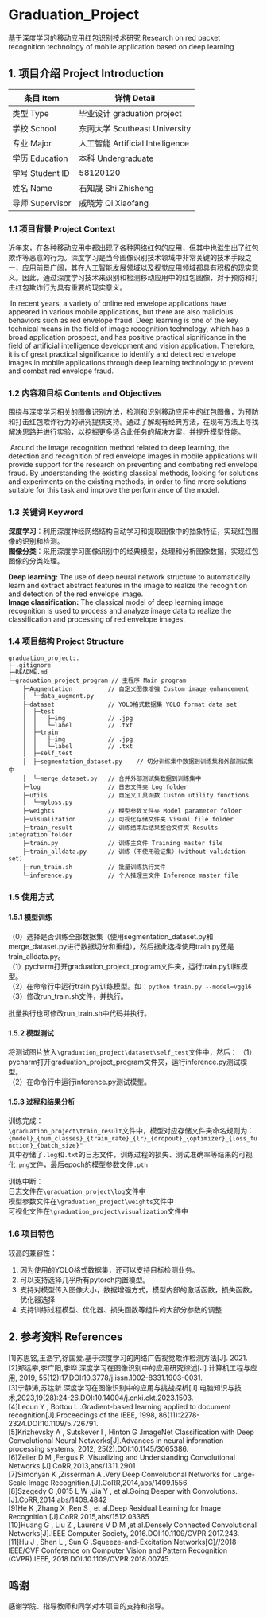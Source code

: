 # Graduation_Project
基于深度学习的移动应用红包识别技术研究
Research on red packet recognition technology of mobile application based on deep learning

## 1. 项目介绍 Project Introduction

| 条目 Item       | 详情 Detail                      |
| --------------- | -------------------------------- |
| 类型 Type       | 毕业设计 graduation project      |
| 学校 School     | 东南大学 Southeast University    |
| 专业 Major      | 人工智能 Artificial Intelligence |
| 学历 Education  | 本科 Undergraduate               |
| 学号 Student ID | 58120120                         |
| 姓名 Name       | 石知晟 Shi Zhisheng              |
| 导师 Supervisor | 戚晓芳 Qi Xiaofang               |

### 1.1 项目背景 Project Context

​		近年来，在各种移动应用中都出现了各种网络红包的应用，但其中也滋生出了红包欺诈等恶意的行为。深度学习是当今图像识别技术领域中非常关键的技术手段之一，应用前景广阔，其在人工智能发展领域以及视觉应用领域都具有积极的现实意义。因此，通过深度学习技术来识别和检测移动应用中的红包图像，对于预防和打击红包欺诈行为具有重要的现实意义。

​		In recent years, a variety of online red envelope applications have appeared in various mobile applications, but there are also malicious behaviors such as red envelope fraud. Deep learning is one of the key technical means in the field of image recognition technology, which has a broad application prospect, and has positive practical significance in the field of artificial intelligence development and vision application. Therefore, it is of great practical significance to identify and detect red envelope images in mobile applications through deep learning technology to prevent and combat red envelope fraud.

### 1.2 内容和目标 Contents and Objectives

​		围绕与深度学习相关的图像识别方法，检测和识别移动应用中的红包图像，为预防和打击红包欺诈行为的研究提供支持。通过了解现有经典方法，在现有方法上寻找解决思路并进行实验，以挖掘更多适合此任务的解决方案，并提升模型性能。

​		Around the image recognition method related to deep learning, the detection and recognition of red envelope images in mobile applications will provide support for the research on preventing and combating red envelope fraud. By understanding the existing classical methods, looking for solutions and experiments on the existing methods, in order to find more solutions suitable for this task and improve the performance of the model.

### 1.3 关键词 Keyword

**深度学习**：利用深度神经网络结构自动学习和提取图像中的抽象特征，实现红包图像的识别和检测。  
**图像分类**：采用深度学习图像识别中的经典模型，处理和分析图像数据，实现红包图像的分类处理。

**Deep learning:** The use of deep neural network structure to automatically learn and extract abstract features in the image to realize the recognition and detection of the red envelope image.  
**Image classification:** The classical model of deep learning image recognition is used to process and analyze image data to realize the classification and processing of red envelope images.

### 1.4 项目结构 Project Structure

```Document Map
graduation_project:.
├─.gitignore
├─README.md
└─graduation_project_program // 主程序 Main program
    ├─Augmentation 			// 自定义图像增强 Custom image enhancement
    │  └─data_augment.py
    ├─dataset				// YOLO格式数据集 YOLO format data set
    │  ├─test
    │  │   ├─img			// .jpg
    │  │   └─label			// .txt
    │  ├─train 					
    │  │   ├─img			// .jpg
    │  │   └─label			// .txt
    │  ├─self_test
    │  ├─segmentation_dataset.py	// 切分训练集中数据到训练集和外部测试集中
    │  └─merge_dataset.py	// 合并外部测试集数据到训练集中
    ├─log 					// 日志文件夹 Log folder
    ├─utils 				// 自定义工具函数 Custom utility functions
    │  └─myloss.py	
    ├─weights 				// 模型参数文件夹 Model parameter folder
    ├─visualization			// 可视化存储文件夹 Visual file folder
    ├─train_result 			// 训练结束后结果整合文件夹 Results integration folder
    ├─train.py 				// 训练主文件 Training master file
    ├─train_alldata.py 		// 训练（不使用验证集）(without validation set)
    ├─run_train.sh			// 批量训练执行文件
    └─inference.py 			// 个人推理主文件 Inference master file
```

### 1.5 使用方式

#### 1.5.1 模型训练

（0）选择是否训练全部数据集（使用segmentation_dataset.py和merge_dataset.py进行数据切分和重组），然后据此选择使用train.py还是train_alldata.py。  
（1）pycharm打开graduation_project_program文件夹，运行train.py训练模型。  
（2）在命令行中运行train.py训练模型。如：`python train.py --model=vgg16`  
（3）修改run_train.sh文件，并执行。

批量执行也可修改run_train.sh中代码并执行。

#### 1.5.2 模型测试

将测试图片放入`\graduation_project\dataset\self_test`文件中，然后：
（1）pycharm打开graduation_project_program文件夹，运行inference.py测试模型。  
（2）在命令行中运行inference.py测试模型。

#### 1.5.3 过程和结果分析

训练完成：  
`\graduation_project\train_result`文件中，模型对应存储文件夹命名规则为：`{model}_{num_classes}_{train_rate}_{lr}_{dropout}_{optimizer}_{loss_function}_{batch_size}"`  
其中存储了`.log`和`.txt`的日志文件，训练过程的损失、测试准确率等结果的可视化`.png`文件，最后epoch的模型参数文件`.pth`

训练中断：  
日志文件在`\graduation_project\log`文件中  
模型参数文件在`\graduation_project\weights`文件中  
可视化文件在`\graduation_project\visualization`文件中

### 1.6 项目特色

较高的兼容性：  

1. 因为使用的YOLO格式数据集，还可以支持目标检测业务。  
2. 可以支持选择几乎所有pytorch内置模型。
3. 支持对模型传入图像大小，数据增强方式，模型内部的激活函数，损失函数，优化器选择
4. 支持训练过程模型、优化器、损失函数等组件的大部分参数的调整

## 2. 参考资料 References

[1]苏思铭,王浩宇,徐国爱.基于深度学习的网络广告视觉欺诈检测方法[J].  2021.  
[2]郑远攀,李广阳,李晔.深度学习在图像识别中的应用研究综述[J].计算机工程与应用, 2019, 55(12):17.DOI:10.3778/j.issn.1002-8331.1903-0031.  
[3]宁静涛,苏达新.深度学习在图像识别中的应用与挑战探析[J].电脑知识与技术,2023,19(28):24-26.DOI:10.14004/j.cnki.ckt.2023.1503.  
[4]Lecun Y , Bottou L .Gradient-based learning applied to document recognition[J].Proceedings of the IEEE, 1998, 86(11):2278-2324.DOI:10.1109/5.726791.  
[5]Krizhevsky A , Sutskever I , Hinton G .ImageNet Classification with Deep Convolutional Neural Networks[J].Advances in neural information processing systems, 2012, 25(2).DOI:10.1145/3065386.  
[6]Zeiler D M ,Fergus R .Visualizing and Understanding Convolutional Networks.[J].CoRR,2013,abs/1311.2901  
[7]Simonyan K ,Zisserman A .Very Deep Convolutional Networks for Large-Scale Image Recognition.[J].CoRR,2014,abs/1409.1556  
[8]Szegedy C ,0015 L W ,Jia Y , et al.Going Deeper with Convolutions.[J].CoRR,2014,abs/1409.4842  
[9]He K ,Zhang X ,Ren S , et al.Deep Residual Learning for Image Recognition.[J].CoRR,2015,abs/1512.03385  
[10]Huang G , Liu Z , Laurens V D M ,et al.Densely Connected Convolutional Networks[J].IEEE Computer Society, 2016.DOI:10.1109/CVPR.2017.243.  
[11]Hu J , Shen L , Sun G .Squeeze-and-Excitation Networks[C]//2018 IEEE/CVF Conference on Computer Vision and Pattern Recognition (CVPR).IEEE, 2018.DOI:10.1109/CVPR.2018.00745.  

## 鸣谢

感谢学院、指导教师和同学对本项目的支持和指导。

